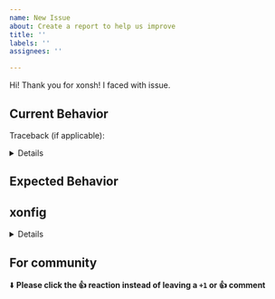 ```yaml
---
name: New Issue
about: Create a report to help us improve
title: ''
labels: ''
assignees: ''

---
```


Hi! Thank you for xonsh! I faced with issue.

## Current Behavior
<!--- 
Try to repeat your issue in `xonsh --no-rc --no-env`.
Provide step by step repeatable description with commands and output.
Use `$XONSH_SHOW_TRACEBACK=1`, `$XONSH_TRACE_SUBPROC=2` or `$XONSH_DEBUG=1`
to have more info.
-->

Traceback (if applicable):

<details>

```xsh
# Put here the long traceback.
```

</details>

## Expected Behavior
<!--- What you expect -->

## xonfig

<details>

```xsh
# Put here the output of `xonfig` command.
```

</details>

## For community
⬇️  **Please click the 👍 reaction instead of leaving a `+1` or 👍  comment**
